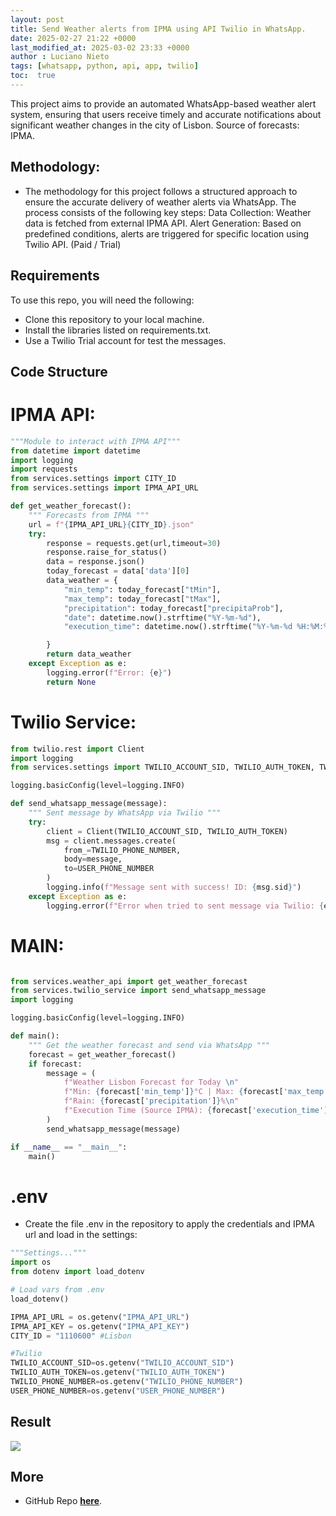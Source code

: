 ```yaml
---
layout: post
title: Send Weather alerts from IPMA using API Twilio in WhatsApp.
date: 2025-02-27 21:22 +0000
last_modified_at: 2025-03-02 23:33 +0000
author : Luciano Nieto
tags: [whatsapp, python, api, app, twilio]
toc:  true
---
```


This project aims to provide an automated WhatsApp-based weather alert system, ensuring that users receive timely and accurate notifications about significant weather changes in the city of Lisbon. Source of forecasts: IPMA.

## Methodology:
- The methodology for this project follows a structured approach to ensure the accurate delivery of weather alerts via WhatsApp. The process consists of the following key steps:
    Data Collection: Weather data is fetched from external IPMA API.
    Alert Generation: Based on predefined conditions, alerts are triggered for specific location using Twilio API. (Paid / Trial)

## Requirements

To use this repo, you will need the following:

- Clone this repository to your local machine.
- Install the libraries listed on requirements.txt.
- Use a Twilio Trial account for test the messages.

## Code Structure

# IPMA API:

```python
"""Module to interact with IPMA API"""
from datetime import datetime
import logging
import requests
from services.settings import CITY_ID
from services.settings import IPMA_API_URL

def get_weather_forecast():
    """ Forecasts from IPMA """
    url = f"{IPMA_API_URL}{CITY_ID}.json"
    try:
        response = requests.get(url,timeout=30)
        response.raise_for_status()
        data = response.json()
        today_forecast = data['data'][0]
        data_weather = {
            "min_temp": today_forecast["tMin"],
            "max_temp": today_forecast["tMax"],
            "precipitation": today_forecast["precipitaProb"],
            "date": datetime.now().strftime("%Y-%m-%d"),
            "execution_time": datetime.now().strftime("%Y-%m-%d %H:%M:%S")

        }
        return data_weather
    except Exception as e:
        logging.error(f"Error: {e}")
        return None
```

# Twilio Service:

```python
from twilio.rest import Client
import logging
from services.settings import TWILIO_ACCOUNT_SID, TWILIO_AUTH_TOKEN, TWILIO_PHONE_NUMBER, USER_PHONE_NUMBER

logging.basicConfig(level=logging.INFO)

def send_whatsapp_message(message):
    """ Sent message by WhatsApp via Twilio """
    try:
        client = Client(TWILIO_ACCOUNT_SID, TWILIO_AUTH_TOKEN)
        msg = client.messages.create(
            from_=TWILIO_PHONE_NUMBER,
            body=message,
            to=USER_PHONE_NUMBER
        )
        logging.info(f"Message sent with success! ID: {msg.sid}")
    except Exception as e:
        logging.error(f"Error when tried to sent message via Twilio: {e}")
```

# MAIN:
```python

from services.weather_api import get_weather_forecast
from services.twilio_service import send_whatsapp_message
import logging

logging.basicConfig(level=logging.INFO)

def main():
    """ Get the weather forecast and send via WhatsApp """
    forecast = get_weather_forecast()
    if forecast:
        message = (
            f"Weather Lisbon Forecast for Today \n"
            f"Min: {forecast['min_temp']}°C | Max: {forecast['max_temp']}°C\n"
            f"Rain: {forecast['precipitation']}%\n"
            f"Execution Time (Source IPMA): {forecast['execution_time']}"
        )
        send_whatsapp_message(message)

if __name__ == "__main__":
    main()
```

# .env
- Create the file .env in the repository to apply the credentials and IPMA url and load in the settings:
```python
"""Settings..."""
import os 
from dotenv import load_dotenv

# Load vars from .env
load_dotenv()

IPMA_API_URL = os.getenv("IPMA_API_URL")
IPMA_API_KEY = os.getenv("IPMA_API_KEY")
CITY_ID = "1110600" #Lisbon

#Twilio
TWILIO_ACCOUNT_SID=os.getenv("TWILIO_ACCOUNT_SID")
TWILIO_AUTH_TOKEN=os.getenv("TWILIO_AUTH_TOKEN")
TWILIO_PHONE_NUMBER=os.getenv("TWILIO_PHONE_NUMBER")
USER_PHONE_NUMBER=os.getenv("USER_PHONE_NUMBER")
```

## Result

![](/imgs/imgwpp.PNG)



## More

- GitHub Repo **[here](https://github.com/lucnietoX/alerts_wpp_weather)**.